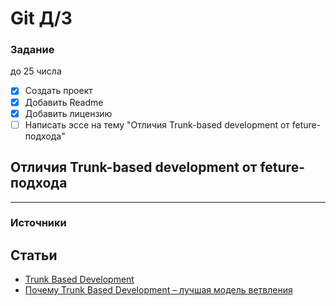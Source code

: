 # Git Д/З

### Задание
до 25 числа
- [X] Создать проект
- [X] Добавить Readme
- [X] Добавить лицензию
- [ ] Написать эссе на тему "Отличия Trunk-based development от feture-подхода"

## Отличия Trunk-based development от feture-подхода

---

### Источники
## Статьи
- [Trunk Based Development](https://trunkbaseddevelopment.com)
- [Почему Trunk Based Development – лучшая модель ветвления](https://habr.com/ru/post/519314/)